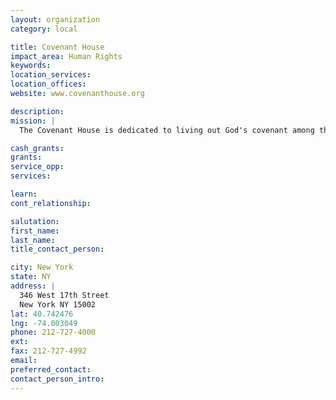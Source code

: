 ```yaml
---
layout: organization
category: local

title: Covenant House
impact_area: Human Rights
keywords: 
location_services: 
location_offices: 
website: www.covenanthouse.org

description: 
mission: |
  The Covenant House is dedicated to living out God's covenant among themselves and the children they serve, with absolute respect and unconditional love. Their commitment calls them to serve suffering children on the street, and to protect and safeguard all children.

cash_grants: 
grants: 
service_opp: 
services: 

learn: 
cont_relationship: 

salutation: 
first_name: 
last_name: 
title_contact_person: 

city: New York
state: NY
address: |
  346 West 17th Street    
  New York NY 15002
lat: 40.742476
lng: -74.003049
phone: 212-727-4000
ext: 
fax: 212-727-4992
email: 
preferred_contact: 
contact_person_intro: 
---
```

